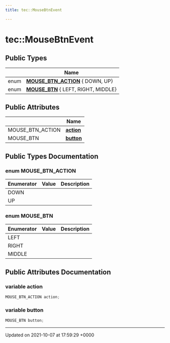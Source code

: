 ```yaml
---
title: tec::MouseBtnEvent

---
```


# tec::MouseBtnEvent





## Public Types

|                | Name           |
| -------------- | -------------- |
| enum| **[MOUSE_BTN_ACTION](/engine/Classes/structtec_1_1_mouse_btn_event/#enum-mouse-btn-action)** { DOWN, UP} |
| enum| **[MOUSE_BTN](/engine/Classes/structtec_1_1_mouse_btn_event/#enum-mouse-btn)** { LEFT, RIGHT, MIDDLE} |

## Public Attributes

|                | Name           |
| -------------- | -------------- |
| MOUSE_BTN_ACTION | **[action](/engine/Classes/structtec_1_1_mouse_btn_event/#variable-action)**  |
| MOUSE_BTN | **[button](/engine/Classes/structtec_1_1_mouse_btn_event/#variable-button)**  |

## Public Types Documentation

### enum MOUSE_BTN_ACTION

| Enumerator | Value | Description |
| ---------- | ----- | ----------- |
| DOWN | |   |
| UP | |   |




### enum MOUSE_BTN

| Enumerator | Value | Description |
| ---------- | ----- | ----------- |
| LEFT | |   |
| RIGHT | |   |
| MIDDLE | |   |




## Public Attributes Documentation

### variable action

```cpp
MOUSE_BTN_ACTION action;
```


### variable button

```cpp
MOUSE_BTN button;
```


-------------------------------

Updated on 2021-10-07 at 17:59:29 +0000